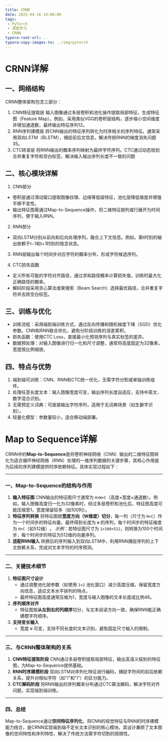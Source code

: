 ```yaml
---
title: CRNN
date: 2025-04-16 19:00:00
tags:
 - PyTorch
 - 深度学习
 - CRNN
typora-root-url: ..
typora-copy-images-to: ../img/pytorch
---
```




# CRNN详解

## 一、网络结构

CRNN整体架构包含三部分：

1. CNN特征提取层
   输入图像通过多层卷积和池化操作提取局部特征，生成特征图（Feature Map）。例如，采用类似VGG的卷积层结构，逐步缩小空间维度并增加通道数，最终输出特征序列‌12。
2. RNN序列建模层
   将CNN输出的特征序列转化为时序相关的序列特征。通常采用双向LSTM（BLSTM），捕捉前后文信息，解决传统RNN的梯度消失问题‌35。
3. CTC转录层
   将RNN输出的概率序列映射为最终字符序列。CTC通过动态规划合并重复字符和空白标签，解决输入输出序列长度不一致的问题

 

## 二、核心模块详解

1. CNN部分

- 卷积层通过滑动窗口提取图像纹理、边缘等低级特征，池化层降低维度并增强平移不变性。
- 输出特征图需通过Map-to-Sequence操作，将二维特征按列或行展开为时间序列，便于输入RNN。

2. RNN部分

- 双向LSTM分别从前向和后向处理序列，融合上下文信息。例如，第t时刻的输出依赖于t−1和t+1时刻的隐含状态。

3. RNN层输出每个时间步对应字符的概率分布，形成字符候选序列。

4. CTC损失函数

- 定义所有可能的字符对齐路径，通过求和路径概率计算损失值，训练时最大化正确路径的概率。
- 解码阶段采用贪心算法或束搜索（Beam Search）选择最优路径，合并重复字符并去除空白标签。

 

## 三、训练与优化

- 训练流程：采用端到端训练方式，通过反向传播和随机梯度下降（SGD）优化参数。CNN和RNN联合优化，避免分阶段训练的误差累积。
- 损失函数：使用CTC Loss，直接最小化预测序列与真实标签的差异。
- 数据预处理：对输入图像进行归一化和尺寸调整，通常将高度固定为32像素，宽度按比例缩放。

 

## 四、特点与优势

1. 端到端可训练：CNN、RNN和CTC统一优化，无需字符分割或单独训练组件。
2. 处理任意长度文本：输入图像宽度可变，输出序列长度自适应，支持中英文、数字混合识别。
3. 无需预定义词典：可直接输出字符序列，适用于无词典场景（如生僻字识别）。
4. 轻量化模型：参数量较小，适合移动端部署。



# Map to Sequence详解

CRNN中的‌**Map-to-Sequence**‌是将卷积神经网络（CNN）输出的二维特征图转化为适合循环神经网络（RNN）处理的一维序列数据的关键步骤，其核心作用是为后续的序列建模提供时序依赖特征。具体实现过程如下：

------

### 一、Map-to-Sequence的结构与作用

1. ‌**输入特征图**‌
   CNN输出的特征图尺寸通常为 `H×W×C`（高度×宽度×通道数）。例如，输入图像高度归一化为32像素时，经过多层卷积和池化后，特征图高度可能压缩至1，宽度保留较多（如100列）。
2. ‌**特征序列转换**‌
   将特征图按‌**宽度方向（W维度）切分**‌，每一列（尺寸为 `H×C`）作为一个时间步的特征向量。最终得到长度为 `W` 的序列，每个时间步的特征维度为 `H×C`（如512维）‌。
   *示例*：若特征图尺寸为 `1×100×512`，则转换为100个时间步，每个时间步的特征为512维的向量序列‌。
3. ‌**适配RNN输入**‌
   转换后的序列输入到双向LSTM中，利用RNN捕捉序列的上下文依赖关系，完成对文本字符的时序预测‌。

------

### 二、关键技术细节

1. ‌**特征图尺寸设计**‌
   - 通过调整池化层参数（如使用 `1×2` 池化窗口）减少高度压缩，保留宽度方向信息，适应文本水平排列的特点‌。
   - 最终特征图高度通常压缩为1，宽度与输入图像的文本长度成比例‌48。
2. ‌**序列顺序对齐**‌
   - 特征图按‌**从左到右的列顺序**‌切分，与文本阅读方向一致，确保RNN能正确建模字符顺序‌。
3. ‌**支持变长输入**‌
   - 宽度 `W` 可变，支持不同长度的文本识别，避免固定尺寸输入的限制‌。

------

### 三、与CRNN整体架构的关系

1. ‌**CNN特征提取阶段**‌
   CNN通过多层卷积提取局部特征，输出高语义级别的特征图，为Map-to-Sequence提供基础‌。
2. ‌**RNN时序建模阶段**‌
   双向LSTM对序列化特征进行编码，捕捉字符间的前后依赖关系，提升对相似字符（如"i"和"l"）的区分能力‌。
3. ‌**CTC解码阶段**‌
   将RNN输出的序列概率分布通过CTC算法解码，解决字符对齐问题，实现端到端训练‌。

------

### 四、总结

Map-to-Sequence通过‌**空间特征序列化**‌，将CNN的视觉特征与RNN的时序建模能力结合，是CRNN实现端到端不定长文本识别的核心模块。其设计兼顾了文本图像的空间特性和序列特性，解决了传统方法需字符切割的局限性‌。